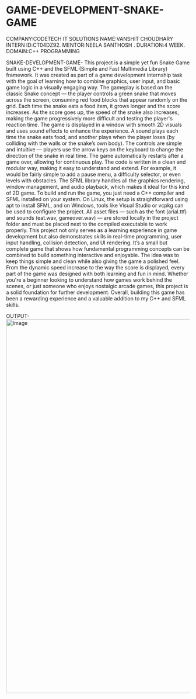 # GAME-DEVELOPMENT-SNAKE-GAME
COMPANY:CODETECH IT SOLUTIONS 
NAME:VANSHIT CHOUDHARY
 INTERN ID:CT04DZ92.
 MENTOR:NEELA SANTHOSH .
 DURATION:4 WEEK.
 DOMAIN:C++ PROGRAMMING
 
SNAKE-DEVELOPMENT-GAME-
This project is a simple yet fun Snake Game built using C++ and the SFML (Simple and Fast Multimedia Library) framework. It was created as part of a game development internship task with the goal of learning how to combine graphics, user input, and basic game logic in a visually engaging way. The gameplay is based on the classic Snake concept — the player controls a green snake that moves across the screen, consuming red food blocks that appear randomly on the grid. Each time the snake eats a food item, it grows longer and the score increases. As the score goes up, the speed of the snake also increases, making the game progressively more difficult and testing the player's reaction time. The game is displayed in a window with smooth 2D visuals and uses sound effects to enhance the experience. A sound plays each time the snake eats food, and another plays when the player loses (by colliding with the walls or the snake’s own body). The controls are simple and intuitive — players use the arrow keys on the keyboard to change the direction of the snake in real time. The game automatically restarts after a game over, allowing for continuous play. The code is written in a clean and modular way, making it easy to understand and extend. For example, it would be fairly simple to add a pause menu, a difficulty selector, or even levels with obstacles. The SFML library handles all the graphics rendering, window management, and audio playback, which makes it ideal for this kind of 2D game. To build and run the game, you just need a C++ compiler and SFML installed on your system. On Linux, the setup is straightforward using apt to install SFML, and on Windows, tools like Visual Studio or vcpkg can be used to configure the project. All asset files — such as the font (arial.ttf) and sounds (eat.wav, gameover.wav) — are stored locally in the project folder and must be placed next to the compiled executable to work properly. This project not only serves as a learning experience in game development but also demonstrates skills in real-time programming, user input handling, collision detection, and UI rendering. It’s a small but complete game that shows how fundamental programming concepts can be combined to build something interactive and enjoyable. The idea was to keep things simple and clean while also giving the game a polished feel. From the dynamic speed increase to the way the score is displayed, every part of the game was designed with both learning and fun in mind. Whether you're a beginner looking to understand how games work behind the scenes, or just someone who enjoys nostalgic arcade games, this project is a solid foundation for further development. Overall, building this game has been a rewarding experience and a valuable addition to my C++ and SFML skills.


OUTPUT-
<img width="1024" height="1024" alt="Image" src="https://github.com/user-attachments/assets/0a918ac8-0902-4229-af4d-43bbbccf3670" />
